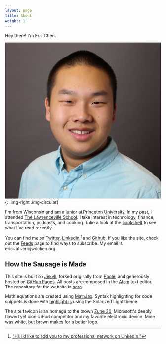 ```yaml
---
layout: page
title: About
weight: 1
---
```


Hey there! I'm Eric Chen.

![Eric Chen headshot](/assets/2015/01/eric-chen.jpg){: .img-right .img-circular}

I'm from Wisconsin and am a junior at [Princeton University][pu]. In my past, I attended [The Lawrenceville School][ls]. I take interest in technology, finance, transportation, podcasts, and cooking. Take a look at the [bookshelf][bookshelf] to see what I've read recently.

You can find me on [Twitter][twitter], [LinkedIn][linkedin],[^1] and [Github][github]. If you like the site, check out the [Feeds][feeds] page to find ways to subscribe. My email is eric~at~ericjwdchen.org.

[pu]: http://www.princeton.edu/
[ls]: http://www.lawrenceville.org/index.aspx
[bookshelf]: http://ericjwdchen.org/bookshelf/

[twitter]: https://twitter.com/ericjwdchen
[linkedin]: https://www.linkedin.com/in/ericjwdchen
[github]: https://github.com/ericjwdchen
[feeds]: http://ericjwdchen.org/feeds/

## How the Sausage is Made

This site is built on [Jekyll][jekyll], forked originally from [Poole][poole], and generously hosted on [GitHub Pages][gp]. All posts are composed in the [Atom][atom] text editor. The repository for the website is [here][repo].

Math equations are created using [MathJax][mj]. Syntax highlighting for code snippets is done with [highlight.js][h.js] using the Solarized Light theme.

The site favicon is an homage to the brown [Zune 30][Zune 30], Microsoft's deeply flawed yet iconic iPod competitor and my favorite electronic device. Mine was white, but brown makes for a better logo.

[jekyll]: http://jekyllrb.com/
[poole]: http://getpoole.com/
[gp]: https://pages.github.com/
[atom]: https://atom.io/
[repo]: https://github.com/ericjwdchen/ericjwdchen.github.io

[mj]: https://www.mathjax.org/
[h.js]: https://highlightjs.org/

[Zune 30]: http://en.wikipedia.org/wiki/Zune_30

[^1]: ["Hi, I’d like to add you to my professional network on LinkedIn.”](http://www.newyorker.com/cartoons/issue-cartoons/cartoons-from-the-october-5-2015-issue)
